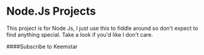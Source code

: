 # Node.Js Projects
This project is for Node Js, I just use this to fiddle around so don't expect to find anything special.
Take a look if you'd like I don't care.

####Subscribe to Keemstar
